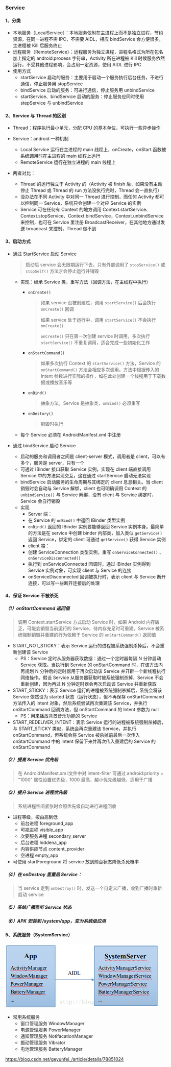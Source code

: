 ### Service

#### 1、分类

- 本地服务（LocalService）：本地服务依附在主进程上而不是独立进程，节约资源，在同一进程不需 IPC，不需要 AIDL，相应 bindService 会方便很多，主进程被 Kill 后服务终止
- 远程服务（RemoteService）：远程服务为独立进程，进程名格式为所在包名加上指定的 android:process 字符串，Activity 所在进程被 Kill 时候服务依然运行，不受其他进程影响，会占用一定资源，使用 AIDL 进行 IPC
- 使用方式
  - startService 启动的服务：主要用于启动一个服务执行后台任务，不进行通信，停止服务用 stopService
  - bindService 启动的服务：可进行通信，停止服务用 unbindService
  - startService、bindService 启动的服务：停止服务应同时使用 stepService 与 unbindService

#### 2、Service 与 Thread 的区别

- Thread：程序执行最小单元，分配 CPU 的基本单位，可执行一些异步操作
- Service：android 一种机制
  - Local Service 运行在主进程的 main 线程上，onCreate，onStart 函数被系统调用时在主进程的 main 线程上运行
  - RemoteService 运行在独立进程的 main 线程上

- 两者对比：
  - Thread 的运行独立于 Activity 的（Activity 被 finish 后，如果没有主动停止 Thread 或 Thread 的 run 方法没执行完时，Thread 会一直执行）
  - 没办法在不同 Activity 中对同一 Thread 进行控制，而任何 Activity 都可以控制同一 Service，系统只会创建一个对应 Service 的实例
  - Service 可在任何有 Context 的地方调用 Context.startService、Context.stopService、Context.bindService，Context.unbindService 来控制，也可在 Service 里注册 BroadcastReceiver，在其他地方通过发送 broadcast 来控制，Thread 做不到

#### 3、启动方式

- 通过 StartService 启动 Service

  > 启动后 service 会无限期运行下去，只有外部调用了 `stopService()` 或 `stopSelf()` 方法才会停止运行并销毁

  - 实现：继承 Service 类，重写方法（回调方法，在主线程中执行）

    - `onCreate()`

      > 如果 service 没被创建过，调用 `startService()` 后会执行 `onCreate()` 回调
      >
      > 如果 service 处于运行中，调用 `startService()` 不会执行 `onCreate()` 
      >
      > `onCreate()` 只在第一次创建 service 时调用，多次执行 `startService()` 不重复调用，适合完成一些初始化工作

    - `onStartCommand()`

      > 如果多次执行 Context 的 `startService()` 方法，Service 的 `onStartCommand()` 方法会相应多次调用。方法中根据传入的 Intent 参数进行实际的操作，如在此处创建一个线程用于下载数据或播放音乐等

    - `onBind()`

      > 抽象方法，Service 是抽象类，`onBind()` 必须重写

    - `onDestory()`

      > 销毁时执行

  - 每个 Service 必须在 AndroidManifest.xml 中注册

- 通过 bindService 启动 Service

  - 启动的服务和调用者之间是 client-server 模式，调用者是 client，可以有多个，服务是 server，只有一个
  - 可通过 IBinder 接口获取 Service 实例，实现在 client 端直接调用 Service 中的方法实现交互，这在通过 startService 启动无法实现
  - bindService 启动服务的生命周期与其绑定的 client 息息相关。当 client 销毁时会自动与 Service 解绑，client 也可明确调用 Context 的 `unbindService()` 与 Service 解绑，没有 client 与 Service 绑定时，Service 会自行销毁
  - 实现
    - Server 端：
    - 在 Service 的 `onBind()` 中返回 IBinder 类型实例
    - `onBind()` 返回的 IBinder 实例要能够返回 Service 实例本身。最简单的方法是在 service 中创建 binder 内部类，加入类似 `getService()` 返回 Service，绑定的 client 可通过 `getService()` 获得 Service 实例
    - client 端：
    - 创建 ServiceConnection 类型实例，重写 `onServiceConnected()` 、`onServiceDisconnected()` 
    - 执行到 onServiceConnected 回调时，通过 IBinder 实例得到 Service 实例对象，可实现 client 与 Service 的连接
    - onServiceDisconnected 回调被执行时，表示 client 与 Service 断开连接，可以写一些断开连接后的处理

#### 4、保证 Service 不被杀死

##### （1）onStartCommand 返回值

> 调用 Context.startService 方式启动 Service 时，如果 Android 内存匮乏，可能会销毁当前运行的 Service，待内存充足时可重建。Service 被系统强制销毁并重建的行为依赖于 Service 的 `onStartCommand()` 返回值

- START_NOT_STICKY：表示 Service 运行的进程被系统强制杀掉后，不会重新创建该 Service
  - PS：Service 定时从服务器获取数据：通过一个定时器每隔 N 分钟启动 Service 获取。当执行到 Service 的 onStartCommand 时，在该方法内再规划 N 分钟后的定时器用于再次启动该 Service 并开辟一个新线程执行网络操作。假设 Service 从服务器获取时被系统强制杀掉，Service 不会重新创建，因为再过 N 分钟定时器会再次启动该 Service 并重新获取
- START_STICKY：表示 Service 运行的进程被系统强制杀掉后，系统会将该 Service 依然设为 started 状态（运行状态），但不再保存 onStartCommand 方法传入的 intent 对象，然后系统尝试再次重建该 Service，并执行 onStartCommand 回调方法，但 onStartCommand 的 Intent 参数为 null
  - PS：用来播放背景音乐功能的 Service
- START_REDELIVER_INTENT：表示 Service 运行的进程被系统强制杀掉后，与 START_STICKY 类似，系统会再次重建该 Service，并执行 onStartCommand，但系统会将 Service 被杀掉前最后一次传入 onStartCommand 中的 Intent 保留下来并再次传入重建后的 Service 的 onStartCommand

##### （2）提高 Service 优先级

> 在 AndroidManifest.xm l文件中对 intent-filter 可通过 android:priority = "1000" 属性设置优先级，1000 最高，越小优先级越低，适用于广播

##### （3）提升 Service 进程优先级

> 系统进程空间紧张时会照优先级自动进行进程回收

- 进程等级，按由高到低
  - 前台进程 foreground_app
  - 可视进程 visible_app
  - 次要服务进程 secondary_server
  - 后台进程 hiddena_app
  - 内容供应节点 content_provider
  - 空进程 empty_app
- 可使用 startForeground 将 service 放到前台状态降低杀死概率

##### （4）在 onDestroy 里重启 Service：

> 当 service 走到 `onDestroy()` 时，发送一个自定义广播，收到广播时重新启动 service

##### （5）系统广播监听 Service 状态

##### （6）APK 安装到 /system/app，变为系统级应用

#### 5、系统服务（SystemService）

![service_系统服务](Image.assets\service_系统服务.png)

- 常用系统服务	
  - 窗口管理服务 WindowManager
  - 电源管理服务 PowerManager
  - 通知管理服务 NotifacationManager
  - 振动管理服务 Vibrator
  - 电池管理服务 BatteryManager

https://blog.csdn.net/geyunfei_/article/details/78851024